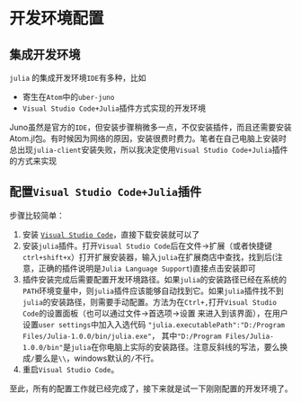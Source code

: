 # 开发环境配置

## 集成开发环境

`julia` 的集成开发环境`IDE`有多种，比如
* 寄生在`Atom`中的`uber-juno`
* `Visual Studio Code+Julia`插件方式实现的开发环境

Juno虽然是官方的`IDE`，但安装步骤稍微多一点，不仅安装插件，而且还需要安装Atom.jl包。有时候因为网络的原因，安装很费时费力。笔者在自己电脑上安装时总出现`julia-client`安装失败，所以我决定使用`Visual Studio Code+Julia`插件的方式来实现

## 配置`Visual Studio Code+Julia`插件

步骤比较简单：  
1. 安装 [`Visual Studio Code`](https://code.visualstudio.com/)，直接下载安装就可以了
2. 安装`julia`插件。打开`Visual Studio Code`后在文件->扩展（或者快捷键`ctrl+shift+x`）打开扩展安装器，输入`julia`在扩展商店中查找，找到后(注意，正确的插件说明是`Julia Language Support`)直接点击安装即可
3. 插件安装完成后需要配置开发环境路径。如果`julia`的安装路径已经在系统的`PATH`环境变量中，则`julia`插件应该能够自动找到它。如果`julia`插件找不到`julia`的安装路径，则需要手动配置。方法为在`Ctrl+,`打开`Visual Studio Code`的设置面板（也可以通过文件->首选项->设置 来进入到该界面），在用户设置`user settings`中加入入选代码
`"julia.executablePath":"D:/Program Files/Julia-1.0.0/bin/julia.exe"`， 其中`"D:/Program Files/Julia-1.0.0/bin"`是`julia`在你电脑上实际的安装路径。注意反斜线的写法，要么换成`/`要么是`\\`，windows默认的`/`不行。
4. 重启`Visual Studio Code`。

至此，所有的配置工作就已经完成了，接下来就是试一下刚刚配置的开发环境了。